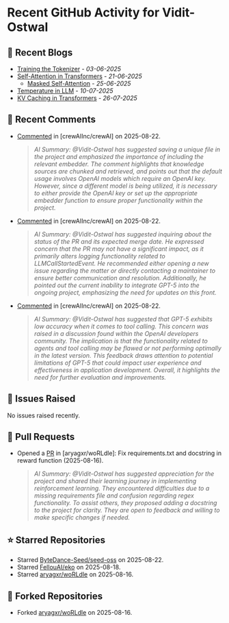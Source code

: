 # Recent GitHub Activity for Vidit-Ostwal

## 📝 Recent Blogs
- [Training the Tokenizer](https://www.notion.so/207e478805d48090b34fcc5c8e8c3c01?v=207e478805d480cfac6c000ca3c80482) - *03-06-2025*
- [Self-Attention in Transformers](https://www.notion.so/viditostwal/Self-Attention-in-Transformers-216e478805d48005b515fac90e1d76e0) - *21-06-2025*
  - [Masked Self-Attention](https://www.notion.so/viditostwal/Self-Attention-in-Transformers-216e478805d48005b515fac90e1d76e0) - *25-06-2025*
- [Temperature in LLM](https://open.substack.com/pub/viditostwal/p/how-does-temperature-changes-the?r=m52qu&utm_campaign=post&utm_medium=web&showWelcomeOnShare=false) - *10-07-2025*
- [KV Caching in Transformers](https://open.substack.com/pub/viditostwal/p/kv-key-value-cache-in-transformers?r=m52qu&utm_campaign=post&utm_medium=web&showWelcomeOnShare=false) - *26-07-2025*
## 💬 Recent Comments
- [Commented](https://github.com/crewAIInc/crewAI/issues/3169#issuecomment-3214365725) in [crewAIInc/crewAI] on 2025-08-22.
  > *AI Summary: @Vidit-Ostwal has suggested saving a unique file in the project and emphasized the importance of including the relevant embedder. The comment highlights that knowledge sources are chunked and retrieved, and points out that the default usage involves OpenAI models which require an OpenAI key. However, since a different model is being utilized, it is necessary to either provide the OpenAI key or set up the appropriate embedder function to ensure proper functionality within the project.*
- [Commented](https://github.com/crewAIInc/crewAI/pull/3303#issuecomment-3214294032) in [crewAIInc/crewAI] on 2025-08-22.
  > *AI Summary: @Vidit-Ostwal has suggested inquiring about the status of the PR and its expected merge date. He expressed concern that the PR may not have a significant impact, as it primarily alters logging functionality related to LLMCallStartedEvent. He recommended either opening a new issue regarding the matter or directly contacting a maintainer to ensure better communication and resolution. Additionally, he pointed out the current inability to integrate GPT-5 into the ongoing project, emphasizing the need for updates on this front.*
- [Commented](https://github.com/crewAIInc/crewAI/pull/3303#issuecomment-3214288528) in [crewAIInc/crewAI] on 2025-08-22.
  > *AI Summary: @Vidit-Ostwal has suggested that GPT-5 exhibits low accuracy when it comes to tool calling. This concern was raised in a discussion found within the OpenAI developers community. The implication is that the functionality related to agents and tool calling may be flawed or not performing optimally in the latest version. This feedback draws attention to potential limitations of GPT-5 that could impact user experience and effectiveness in application development. Overall, it highlights the need for further evaluation and improvements.*

## 🐛 Issues Raised
No issues raised recently.

## 🚀 Pull Requests
- Opened a [PR](https://github.com/aryagxr/woRLdle/pull/1) in [aryagxr/woRLdle]: Fix requirements.txt and docstring in reward function (2025-08-16).
  > *AI Summary: @Vidit-Ostwal has suggested appreciation for the project and shared their learning journey in implementing reinforcement learning. They encountered difficulties due to a missing requirements file and confusion regarding regex functionality. To assist others, they proposed adding a docstring to the project for clarity. They are open to feedback and willing to make specific changes if needed.*

## ⭐ Starred Repositories
- Starred [ByteDance-Seed/seed-oss](https://github.com/ByteDance-Seed/seed-oss) on 2025-08-22.
- Starred [FellouAI/eko](https://github.com/FellouAI/eko) on 2025-08-18.
- Starred [aryagxr/woRLdle](https://github.com/aryagxr/woRLdle) on 2025-08-16.

## 🍴 Forked Repositories
- Forked [aryagxr/woRLdle](https://github.com/Vidit-Ostwal/woRLdle) on 2025-08-16.
